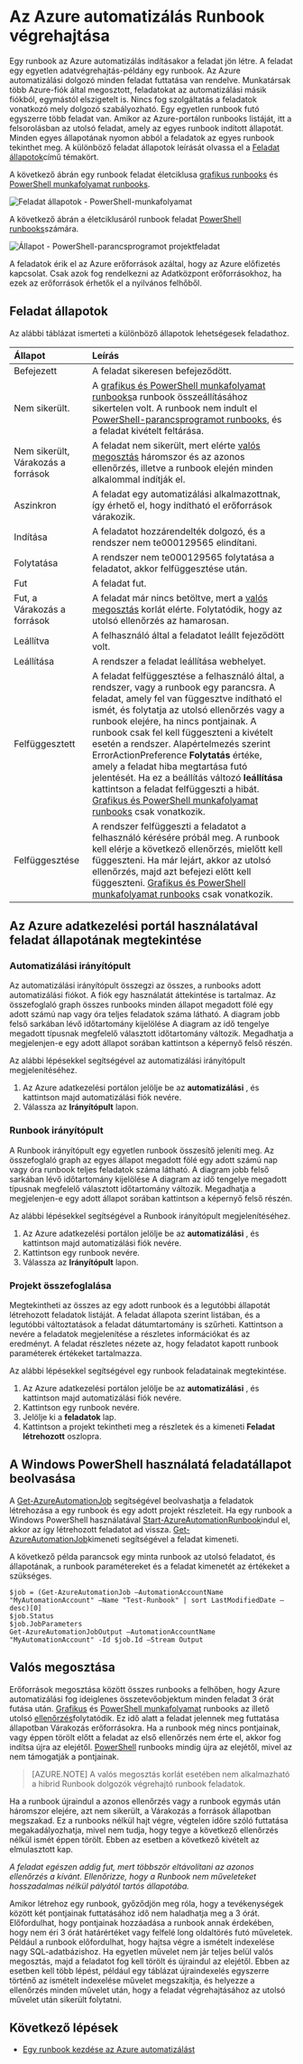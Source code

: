 <properties
   pageTitle="Az Azure automatizálás Runbook végrehajtása"
   description="Ismerteti, hogyan egy runbook az Azure automatizálást feldolgozása részleteit."
   services="automation"
   documentationCenter=""
   authors="mgoedtel"
   manager="stevenka"
   editor="tysonn" />
<tags
   ms.service="automation"
   ms.devlang="na"
   ms.topic="article"
   ms.tgt_pltfrm="na"
   ms.workload="infrastructure-services"
   ms.date="03/21/2016"
   ms.author="bwren" />

# <a name="runbook-execution-in-azure-automation"></a>Az Azure automatizálás Runbook végrehajtása


Egy runbook az Azure automatizálás indításakor a feladat jön létre. A feladat egy egyetlen adatvégrehajtás-példány egy runbook. Az Azure automatizálási dolgozó minden feladat futtatása van rendelve. Munkatársak több Azure-fiók által megosztott, feladatokat az automatizálási másik fiókból, egymástól elszigetelt is. Nincs fog szolgáltatás a feladatok vonatkozó mely dolgozó szabályozható.  Egy egyetlen runbook futó egyszerre több feladat van. Amikor az Azure-portálon runbooks listáját, itt a felsorolásban az utolsó feladat, amely az egyes runbook indított állapotát. Minden egyes állapotának nyomon abból a feladatok az egyes runbook tekinthet meg. A különböző feladat állapotok leírását olvassa el a [Feladat állapotok](#job-statuses)című témakört.

A következő ábrán egy runbook feladat életciklusa [grafikus runbooks](automation-runbook-types.md#graphical-runbooks) és [PowerShell munkafolyamat runbooks](automation-runbook-types.md#powershell-workflow-runbooks).

![Feladat állapotok - PowerShell-munkafolyamat](./media/automation-runbook-execution/job-statuses.png)

A következő ábrán a életciklusáról runbook feladat [PowerShell runbooks](automation-runbook-types.md#powershell-runbooks)számára.

![Állapot - PowerShell-parancsprogramot projektfeladat](./media/automation-runbook-execution/job-statuses-script.png)


A feladatok érik el az Azure erőforrások azáltal, hogy az Azure előfizetés kapcsolat. Csak azok fog rendelkezni az Adatközpont erőforrásokhoz, ha ezek az erőforrások érhetők el a nyilvános felhőből.

## <a name="job-statuses"></a>Feladat állapotok

Az alábbi táblázat ismerteti a különböző állapotok lehetségesek feladathoz.

| Állapot| Leírás|
|:---|:---|
|Befejezett|A feladat sikeresen befejeződött.|
|Nem sikerült.| A [grafikus és PowerShell munkafolyamat runbooks](automation-runbook-types.md)a runbook összeállításához sikertelen volt.  A runbook nem indult el [PowerShell-parancsprogramot runbooks](automation-runbook-types.md), és a feladat kivételt feltárása. |
|Nem sikerült, Várakozás a források|A feladat nem sikerült, mert elérte [valós megosztás](#fairshare) háromszor és az azonos ellenőrzés, illetve a runbook elején minden alkalommal indítják el.|
|Aszinkron|A feladat egy automatizálási alkalmazottnak, így érhető el, hogy indítható el erőforrások várakozik.|
|Indítása|A feladatot hozzárendelték dolgozó, és a rendszer nem te000129565 elindítani.|
|Folytatása|A rendszer nem te000129565 folytatása a feladatot, akkor felfüggesztése után.|
|Fut|A feladat fut.|
|Fut, a Várakozás a források|A feladat már nincs betöltve, mert a [valós megosztás](#fairshare) korlát elérte. Folytatódik, hogy az utolsó ellenőrzés az hamarosan.|
|Leállítva|A felhasználó által a feladatot leállt fejeződött volt.|
|Leállítása|A rendszer a feladat leállítása webhelyet.|
|Felfüggesztett|A feladat felfüggesztése a felhasználó által, a rendszer, vagy a runbook egy parancsra. A feladat, amely fel van függesztve indítható el ismét, és folytatja az utolsó ellenőrzés vagy a runbook elejére, ha nincs pontjainak. A runbook csak fel kell függeszteni a kivételt esetén a rendszer. Alapértelmezés szerint ErrorActionPreference **Folytatás** értéke, amely a feladat hiba megtartása futó jelentését. Ha ez a beállítás változó **leállítása** kattintson a feladat felfüggeszti a hibát.  [Grafikus és PowerShell munkafolyamat runbooks](automation-runbook-types.md) csak vonatkozik.|
|Felfüggesztése|A rendszer felfüggeszti a feladatot a felhasználó kérésére próbál meg. A runbook kell elérje a következő ellenőrzés, mielőtt kell függeszteni. Ha már lejárt, akkor az utolsó ellenőrzés, majd azt befejezi előtt kell függeszteni.  [Grafikus és PowerShell munkafolyamat runbooks](automation-runbook-types.md) csak vonatkozik.|

## <a name="viewing-job-status-using-the-azure-management-portal"></a>Az Azure adatkezelési portál használatával feladat állapotának megtekintése

### <a name="automation-dashboard"></a>Automatizálási irányítópult

Az automatizálási irányítópult összegzi az összes, a runbooks adott automatizálási fiókot. A fiók egy használatát áttekintése is tartalmaz. Az összefoglaló graph összes runbooks minden állapot megadott fölé egy adott számú nap vagy óra teljes feladatok száma látható. A diagram jobb felső sarkában lévő időtartomány kijelölése A diagram az idő tengelye megadott típusnak megfelelő választott időtartomány változik. Megadhatja a megjelenjen-e egy adott állapot sorában kattintson a képernyő felső részén.

Az alábbi lépésekkel segítségével az automatizálási irányítópult megjelenítéséhez.

1. Az Azure adatkezelési portálon jelölje be az **automatizálási** , és kattintson majd automatizálási fiók nevére.
1. Válassza az **Irányítópult** lapon.

### <a name="runbook-dashboard"></a>Runbook irányítópult

A Runbook irányítópult egy egyetlen runbook összesítő jeleníti meg. Az összefoglaló graph az egyes állapot megadott fölé egy adott számú nap vagy óra runbook teljes feladatok száma látható. A diagram jobb felső sarkában lévő időtartomány kijelölése A diagram az idő tengelye megadott típusnak megfelelő választott időtartomány változik. Megadhatja a megjelenjen-e egy adott állapot sorában kattintson a képernyő felső részén.

Az alábbi lépésekkel segítségével a Runbook irányítópult megjelenítéséhez.

1. Az Azure adatkezelési portálon jelölje be az **automatizálási** , és kattintson majd automatizálási fiók nevére.
1. Kattintson egy runbook nevére.
1. Válassza az **Irányítópult** lapon.

### <a name="job-summary"></a>Projekt összefoglalása

Megtekintheti az összes az egy adott runbook és a legutóbbi állapotát létrehozott feladatok listáját. A feladat állapota szerint listában, és a legutóbbi változtatások a feladat dátumtartomány is szűrheti. Kattintson a nevére a feladatok megjelenítése a részletes információkat és az eredményt. A feladat részletes nézete az, hogy feladatot kapott runbook paraméterek értékeket tartalmazza.

Az alábbi lépésekkel segítségével egy runbook feladatainak megtekintése.

1. Az Azure adatkezelési portálon jelölje be az **automatizálási** , és kattintson majd automatizálási fiók nevére.
1. Kattintson egy runbook nevére.
1. Jelölje ki a **feladatok** lap.
1. Kattintson a projekt tekintheti meg a részletek és a kimeneti **Feladat létrehozott** oszlopra.

## <a name="retrieving-job-status-using-windows-powershell"></a>A Windows PowerShell használatá feladatállapot beolvasása

A [Get-AzureAutomationJob](http://msdn.microsoft.com/library/azure/dn690263.aspx) segítségével beolvashatja a feladatok létrehozása a egy runbook és egy adott projekt részleteit. Ha egy runbook a Windows PowerShell használatával [Start-AzureAutomationRunbook](http://msdn.microsoft.com/library/azure/dn690259.aspx)indul el, akkor az így létrehozott feladatot ad vissza. [Get-AzureAutomationJob](http://msdn.microsoft.com/library/azure/dn690263.aspx)kimeneti segítségével a feladat kimeneti.

A következő példa parancsok egy minta runbook az utolsó feladatot, és állapotának, a runbook paramétereket és a feladat kimenetét az értékeket a szükséges.

    $job = (Get-AzureAutomationJob –AutomationAccountName "MyAutomationAccount" –Name "Test-Runbook" | sort LastModifiedDate –desc)[0]
    $job.Status
    $job.JobParameters
    Get-AzureAutomationJobOutput –AutomationAccountName "MyAutomationAccount" -Id $job.Id –Stream Output

## <a name="fair-share"></a>Valós megosztása

Erőforrások megosztása között összes runbooks a felhőben, hogy Azure automatizálási fog ideiglenes összetevőobjektum minden feladat 3 órát futása után.    [Grafikus](automation-runbook-types.md#graphical-runbooks) és [PowerShell munkafolyamat](automation-runbook-types.md#powershell-workflow-runbooks) runbooks az illető utolsó [ellenőrzés](http://technet.microsoft.com/library/dn469257.aspx#bk_Checkpoints)folytatódik. Ez idő alatt a feladat jelennek meg futtatása állapotban Várakozás erőforrásokra. Ha a runbook még nincs pontjainak, vagy éppen törölt előtt a feladat az első ellenőrzés nem érte el, akkor fog indítsa újra az elejétől.  [PowerShell](automation-runbook-types.md#powershell-runbooks) runbooks mindig újra az elejétől, mivel az nem támogatják a pontjainak.

>[AZURE.NOTE] A valós megosztás korlát esetében nem alkalmazható a hibrid Runbook dolgozók végrehajtó runbook feladatok.

Ha a runbook újraindul a azonos ellenőrzés vagy a runbook egymás után háromszor elejére, azt nem sikerült, a Várakozás a források állapotban megszakad. Ez a runbooks nélkül hajt végre, végtelen időre szóló futtatása megakadályozhatja, mivel nem tudja, hogy tegye a következő ellenőrzés nélkül ismét éppen törölt. Ebben az esetben a következő kivételt az elmulasztott kap.

*A feladat egészen addig fut, mert többször eltávolítani az azonos ellenőrzés a kívánt. Ellenőrizze, hogy a Runbook nem műveleteket hosszadalmas nélkül pályától tartós állapotába.*

Amikor létrehoz egy runbook, győződjön meg róla, hogy a tevékenységek között két pontjainak futtatásához idő nem haladhatja meg a 3 órát. Előfordulhat, hogy pontjainak hozzáadása a runbook annak érdekében, hogy nem éri 3 órát határértéket vagy felfelé long oldaltörés futó műveletek. Például a runbook előfordulhat, hogy hajtsa végre a ismételt indexelése nagy SQL-adatbázishoz. Ha egyetlen művelet nem jár teljes belül valós megosztás, majd a feladatot fog kell törölt és újraindul az elejétől. Ebben az esetben kell több lépést, például egy táblázat újraindexelés egyszerre történő az ismételt indexelése művelet megszakítja, és helyezze a ellenőrzés minden művelet után, hogy a feladat végrehajtásához az utolsó művelet után sikerült folytatni.



## <a name="next-steps"></a>Következő lépések

- [Egy runbook kezdése az Azure automatizálást](automation-starting-a-runbook.md)
